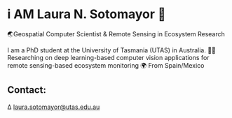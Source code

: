 # i AM Laura N. Sotomayor 🤠
🌏Geospatial Computer Scientist & Remote Sensing in Ecosystem Research

I am a PhD student at the University of Tasmania (UTAS) in Australia.
👩‍💻 Researching on deep learning-based computer vision applications for remote sensing-based ecosystem monitoring
🌍 From Spain/Mexico
## Contact:
∆ <a href="mailto:laura.sotomayor@utas.edu.au">laura.sotomayor@utas.edu.au</a>
<!--
**LNSOTOM/LNSOTOM** is a ✨ _special_ ✨ repository because its `README.md` (this file) appears on your GitHub profile.

Here are some ideas to get you started:

- 🔭 I’m currently working on ...
- 🌱 I’m currently learning ...
- 👯 I’m looking to collaborate on ...
- 🤔 I’m looking for help with ...
- 💬 Ask me about ...
- 📫 How to reach me: ...
- 😄 Pronouns: ...
- ⚡ Fun fact: ...
-->
